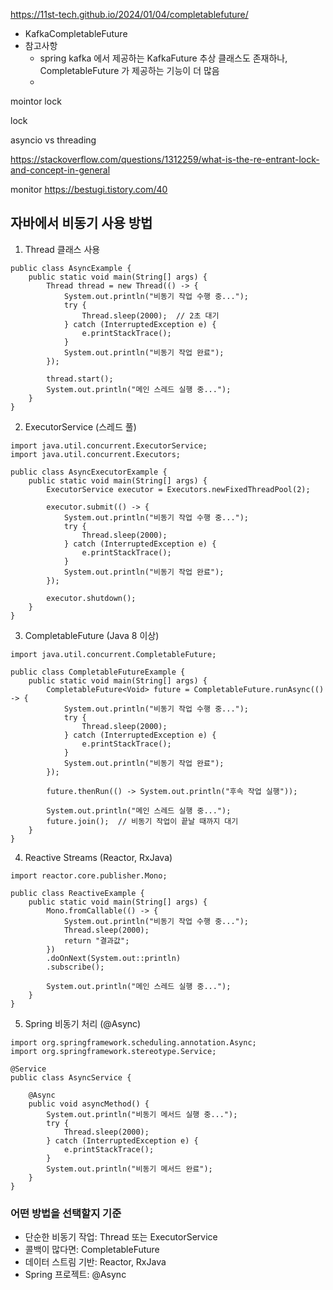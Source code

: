 
https://11st-tech.github.io/2024/01/04/completablefuture/

- KafkaCompletableFuture
- 참고사항
  - spring kafka 에서 제공하는 KafkaFuture 추상 클래스도 존재하나, CompletableFuture 가 제공하는 기능이 더 많음
  - 


mointor lock 

lock 

asyncio vs threading

https://stackoverflow.com/questions/1312259/what-is-the-re-entrant-lock-and-concept-in-general


monitor
https://bestugi.tistory.com/40


## 자바에서 비동기 사용 방법
1. Thread 클래스 사용 
```
public class AsyncExample {
    public static void main(String[] args) {
        Thread thread = new Thread(() -> {
            System.out.println("비동기 작업 수행 중...");
            try {
                Thread.sleep(2000);  // 2초 대기
            } catch (InterruptedException e) {
                e.printStackTrace();
            }
            System.out.println("비동기 작업 완료");
        });

        thread.start();
        System.out.println("메인 스레드 실행 중...");
    }
}
```
2. ExecutorService (스레드 풀)
```
import java.util.concurrent.ExecutorService;
import java.util.concurrent.Executors;

public class AsyncExecutorExample {
    public static void main(String[] args) {
        ExecutorService executor = Executors.newFixedThreadPool(2);

        executor.submit(() -> {
            System.out.println("비동기 작업 수행 중...");
            try {
                Thread.sleep(2000);
            } catch (InterruptedException e) {
                e.printStackTrace();
            }
            System.out.println("비동기 작업 완료");
        });

        executor.shutdown();
    }
}

```
3. CompletableFuture (Java 8 이상)
```
import java.util.concurrent.CompletableFuture;

public class CompletableFutureExample {
    public static void main(String[] args) {
        CompletableFuture<Void> future = CompletableFuture.runAsync(() -> {
            System.out.println("비동기 작업 수행 중...");
            try {
                Thread.sleep(2000);
            } catch (InterruptedException e) {
                e.printStackTrace();
            }
            System.out.println("비동기 작업 완료");
        });

        future.thenRun(() -> System.out.println("후속 작업 실행"));
        
        System.out.println("메인 스레드 실행 중...");
        future.join();  // 비동기 작업이 끝날 때까지 대기
    }
}

```
4. Reactive Streams (Reactor, RxJava)
```
import reactor.core.publisher.Mono;

public class ReactiveExample {
    public static void main(String[] args) {
        Mono.fromCallable(() -> {
            System.out.println("비동기 작업 수행 중...");
            Thread.sleep(2000);
            return "결과값";
        })
        .doOnNext(System.out::println)
        .subscribe();

        System.out.println("메인 스레드 실행 중...");
    }
}

```
5. Spring 비동기 처리 (@Async)
```
import org.springframework.scheduling.annotation.Async;
import org.springframework.stereotype.Service;

@Service
public class AsyncService {
    
    @Async
    public void asyncMethod() {
        System.out.println("비동기 메서드 실행 중...");
        try {
            Thread.sleep(2000);
        } catch (InterruptedException e) {
            e.printStackTrace();
        }
        System.out.println("비동기 메서드 완료");
    }
}

```

### 어떤 방법을 선택할지 기준
- 단순한 비동기 작업: Thread 또는 ExecutorService
- 콜백이 많다면: CompletableFuture
- 데이터 스트림 기반: Reactor, RxJava
- Spring 프로젝트: @Async